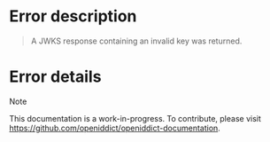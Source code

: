 # Error description

> A JWKS response containing an invalid key was returned.

# Error details

> [!NOTE]
> This documentation is a work-in-progress. To contribute, please visit https://github.com/openiddict/openiddict-documentation.
